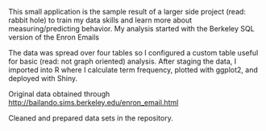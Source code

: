 This small application is the sample result of a larger side project (read: rabbit hole) to train my data skills and learn more about measuring/predicting behavior. My analysis started with the Berkeley SQL version of the Enron Emails

The data was spread over four tables so I configured a custom table useful for basic (read: not graph oriented) analysis. After staging the data, I imported into R where I calculate term frequency, plotted with ggplot2, and deployed with Shiny.

Original data obtained through http://bailando.sims.berkeley.edu/enron_email.html

Cleaned and prepared data sets in the repository.
